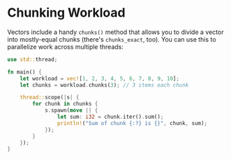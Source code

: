 # Chunking Workload

Vectors include a handy `chunks()` method that allows you to divide a vector into mostly-equal chunks (there's `chunks_exact`, too). You can use this to parallelize work across multiple threads:

```rust
use std::thread;

fn main() {
    let workload = vec![1, 2, 3, 4, 5, 6, 7, 8, 9, 10];
    let chunks = workload.chunks(3); // 3 items each chunk

    thread::scope(|s| {
        for chunk in chunks {
            s.spawn(move || {
                let sum: i32 = chunk.iter().sum();
                println!("Sum of chunk {:?} is {}", chunk, sum);
            });
        }
    });
}
```